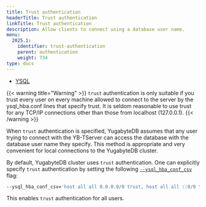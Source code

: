 ```yaml
---
title: Trust authentication
headerTitle: Trust authentication
linkTitle: Trust authentication
description: Allow clients to connect using a database user name.
menu:
  2025.1:
    identifier: trust-authentication
    parent: authentication
    weight: 734
type: docs
---
```


<ul class="nav nav-tabs-alt nav-tabs-yb">
  <li >
    <a href="../trust-authentication/" class="nav-link active">
      <i class="icon-postgres" aria-hidden="true"></i>
      YSQL
    </a>
  </li>
</ul>

{{< warning title="Warning" >}}
`trust` authentication is only suitable if you trust every user on every machine allowed to connect to the server by the ysql_hba.conf lines that specify trust. It is seldom reasonable to use trust for any TCP/IP connections other than those from localhost (127.0.0.1).
{{< /warning >}}

When `trust` authentication is specified, YugabyteDB assumes that any user trying to connect with the YB-TServer can access the database with the database user name they specify. This method is appropriate and very convenient for local connections to the YugabyteDB cluster.

By default, YugabyteDB cluster uses `trust` authentication. One can explicitly specify `trust` authentication by setting the following [`--ysql_hba_conf_csv`](/preview/reference/configuration/yb-tserver/#ysql-hba-conf-csv) flag:

```sh
--ysql_hba_conf_csv='host all all 0.0.0.0/0 trust, host all all ::0/0 trust'
```

This enables `trust` authentication for all users.
